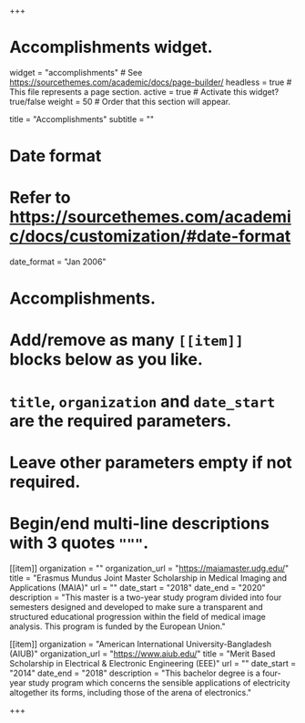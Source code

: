 +++
# Accomplishments widget.
widget = "accomplishments"  # See https://sourcethemes.com/academic/docs/page-builder/
headless = true  # This file represents a page section.
active = true  # Activate this widget? true/false
weight = 50  # Order that this section will appear.

title = "Accomplish&shy;ments"
subtitle = ""

# Date format
#   Refer to https://sourcethemes.com/academic/docs/customization/#date-format
date_format = "Jan 2006"

# Accomplishments.
#   Add/remove as many `[[item]]` blocks below as you like.
#   `title`, `organization` and `date_start` are the required parameters.
#   Leave other parameters empty if not required.
#   Begin/end multi-line descriptions with 3 quotes `"""`.

[[item]]
  organization = ""
  organization_url = "https://maiamaster.udg.edu/"
  title = "Erasmus Mundus Joint Master Scholarship in Medical Imaging and Applications (MAIA)"
  url = ""
  date_start = "2018"
  date_end = "2020"
  description = "This master is a two-year study program divided into four semesters designed and developed to make sure a transparent and structured educational progression within the field of medical image analysis. This program is funded by the European Union."
  
[[item]]
  organization = "American International University-Bangladesh (AIUB)"
  organization_url = "https://www.aiub.edu/"
  title = "Merit Based Scholarship in Electrical & Electronic Engineering (EEE)"
  url = ""
  date_start = "2014"
  date_end = "2018"
  description = "This bachelor degree is a four-year study program which concerns the sensible applications of electricity altogether its forms, including those of the arena of electronics."

+++
